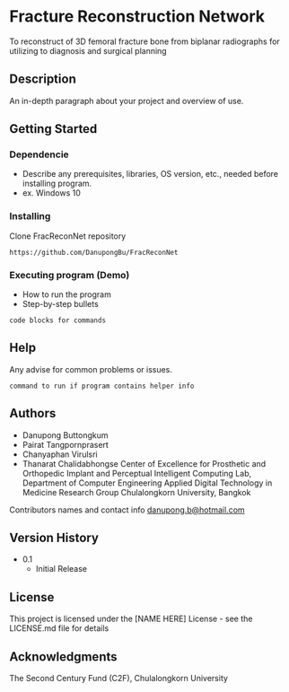 # Fracture Reconstruction Network

To reconstruct of 3D femoral fracture bone from biplanar radiographs for utilizing to diagnosis and surgical planning

## Description

An in-depth paragraph about your project and overview of use.

## Getting Started

### Dependencie
* Describe any prerequisites, libraries, OS version, etc., needed before installing program.
* ex. Windows 10

### Installing

Clone FracReconNet repository
```
https://github.com/DanupongBu/FracReconNet
```

### Executing program (Demo)

* How to run the program
* Step-by-step bullets
```
code blocks for commands
```

## Help

Any advise for common problems or issues.
```
command to run if program contains helper info
```

## Authors
- Danupong Buttongkum
- Pairat Tangpornprasert
- Chanyaphan Virulsri
- Thanarat Chalidabhongse
Center of Excellence for Prosthetic and Orthopedic Implant and
Perceptual Intelligent Computing Lab, Department of Computer Engineering
Applied Digital Technology in Medicine Research Group
Chulalongkorn University, Bangkok

Contributors names and contact info
danupong.b@hotmail.com


## Version History

* 0.1
    * Initial Release

## License

This project is licensed under the [NAME HERE] License - see the LICENSE.md file for details

## Acknowledgments
The Second Century Fund (C2F), Chulalongkorn University